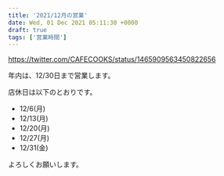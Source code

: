 ```yaml
---
title: '2021/12月の営業'
date: Wed, 01 Dec 2021 05:11:30 +0000
draft: true
tags: ['営業時間']
---
```


https://twitter.com/CAFECOOKS/status/1465909563450822656

年内は、12/30日まで営業します。

店休日は以下のとおりです。

*   12/6(月)
*   12/13(月)
*   12/20(月)
*   12/27(月)
*   12/31(金)

よろしくお願いします。